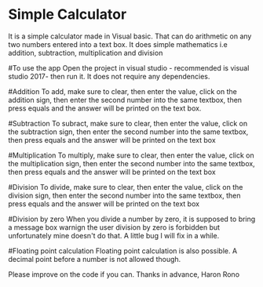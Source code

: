 # Simple Calculator
It is a simple calculator made in Visual basic. That can do arithmetic on any two numbers entered into a text box.
It does simple mathematics i.e addition, subtraction, multiplication and division

#To use the app
Open the project in visual studio - recommended is visual studio 2017- then run it. It does not require any dependencies.

#Addition
To add, make sure to clear, then enter the value, click on the addition sign, then enter the second number into the same textbox, then press equals and the answer will be printed on the text box.

#Subtraction
To subract, make sure to clear, then enter the value, click on the subtraction sign, then enter the second number into the same textbox, then press equals and the answer will be printed on the text box

#Multiplication
To multiply, make sure to clear, then enter the value, click on the multiplication sign, then enter the second number into the same textbox, then press equals and the answer will be printed on the text box

#Division
To divide, make sure to clear, then enter the value, click on the division sign, then enter the second number into the same textbox, then press equals and the answer will be printed on the text box

#Division by zero
When you divide a number by zero, it is supposed to bring a message box warnign the user division by zero is forbidden but unfortunately mine doesn't do that. A little bug I will fix in a while.

#Floating point calculation
Floating point calculation is also possible. A decimal point before a number is not allowed though.

Please improve on the code if you can.
Thanks in advance, 
Haron Rono

